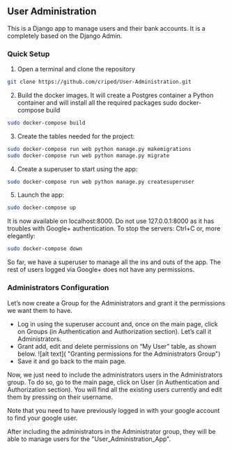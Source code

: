 
## User Administration

This is a Django app to manage users and their bank accounts. It is a completely based on the Django Admin.

### Quick Setup
1. Open a terminal and clone the repository 
```bash
git clone https://github.com/criped/User-Administration.git
```
2.	Build the docker images. It will create a Postgres container a Python container and will install all the required packages 
sudo docker-compose build
```bash
sudo docker-compose build
```
3.	Create the tables needed for the project:
```bash
sudo docker-compose run web python manage.py makemigrations
sudo docker-compose run web python manage.py migrate
```
4.	Create a superuser to start using the app:
```bash
sudo docker-compose run web python manage.py createsuperuser
```
5.	Launch the app:
```bash
sudo docker-compose up
```
It is now available on localhost:8000. Do not use 127.0.0.1:8000 as it has troubles with Google+ authentication. To stop the servers: Ctrl+C or, more elegantly:
```bash
sudo docker-compose down
```
So far, we have a superuser to manage all the ins and outs of the app. The rest of users logged via Google+ does not have any permissions.

### Administrators Configuration

Let’s now create a Group for the Administrators and grant it the permissions we want them to have.

- Log in using the superuser account and, once on the main page, click on Groups (in Authentication and Authorization section). Let’s call it Administrators.
- Grant add, edit and delete permissions on “My User” table, as shown below.
![alt text]( "Granting permissions for the Administrators Group")
- Save it and go back to the main page. 

Now, we just need to include the administrators users in the Administrators group. To do so, go to the main page, click on User (in Authentication and Authorization section). You will find all the existing users currently and edit them by pressing on their username.

Note that you need to have previously logged in with your google account to find your google user.

After including the administrators in the Administrator group, they will be able to manage users for the "User_Administration_App".


